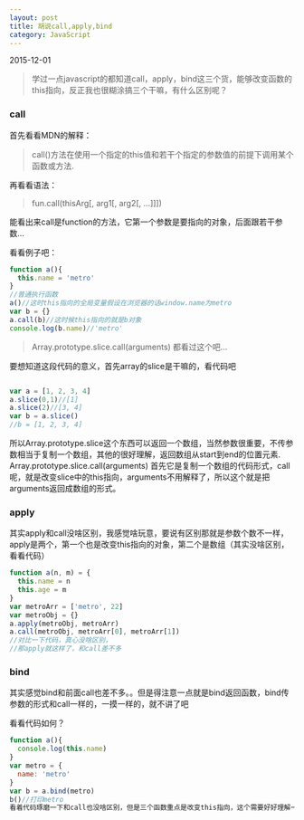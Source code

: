 ```yaml
---
layout: post
title: 胡说call,apply,bind
category: JavaScript
---
```

2015-12-01
>  学过一点javascript的都知道call，apply，bind这三个货，能够改变函数的this指向，反正我也很糊涂搞三个干嘛，有什么区别呢？

###  call
首先看看MDN的解释：
>    call()方法在使用一个指定的this值和若干个指定的参数值的前提下调用某个函数或方法.

再看看语法：
>  fun.call(thisArg[, arg1[, arg2[, ...]]])

能看出来call是function的方法，它第一个参数是要指向的对象，后面跟若干参数...

看看例子吧：
```javascript   
function a(){
  this.name = 'metro'
}
//普通执行函数
a()//这时this指向的全局变量假设在浏览器的话window.name为metro
var b = {}
a.call(b)//这时候this指向的就是b对象
console.log(b.name)//'metro'
```
>  Array.prototype.slice.call(arguments)  都看过这个吧...

要想知道这段代码的意义，首先array的slice是干嘛的，看代码吧

```javascript

var a = [1, 2, 3, 4]
a.slice(0,1)//[1]
a.slice(2)//[3, 4]
var b = a.slice()
//b = [1, 2, 3, 4]

```

所以Array.prototype.slice这个东西可以返回一个数组，当然参数很重要，不传参数相当于复制一个数组，其他的很好理解，返回数组从start到end的位置元素.
Array.prototype.slice.call(arguments)
首先它是复制一个数组的代码形式，call呢，就是改变slice中的this指向，arguments不用解释了，所以这个就是把arguments返回成数组的形式。

###  apply

其实apply和call没啥区别，我感觉啥玩意，要说有区别那就是参数个数不一样，apply是两个，第一个也是改变this指向的对象，第二个是数组（其实没啥区别，看看代码）
```javascript
function a(n, m) = {
  this.name = n
  this.age = m
}
var metroArr = ['metro', 22]
var metroObj = {}
a.apply(metroObj, metroArr)
a.call(metroObj, metroArr[0], metroArr[1])
//对比一下代码，真心没啥区别，
//那apply就这样了，和call差不多
```

### bind

其实感觉bind和前面call也差不多。。但是得注意一点就是bind返回函数，bind传参数的形式和call一样的，一摸一样的，就不讲了吧

看看代码如何？
```javascript
function a(){
  console.log(this.name)
}
var metro = {
  name: 'metro'
}
var b = a.bind(metro)
b()//打印metro
看着代码琢磨一下和call也没啥区别，但是三个函数重点是改变this指向，这个需要好好理解一下
```
